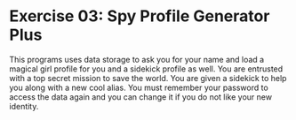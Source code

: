 # Exercise 03: Spy Profile Generator Plus

This programs uses data storage to ask you for your name and load a magical girl profile for you and a sidekick profile as well. You are entrusted with a top secret
mission to save the world. You are given a sidekick to help you along with a new cool alias. You must remember your password to access the data again and you can change it
if you do not like your new identity.
